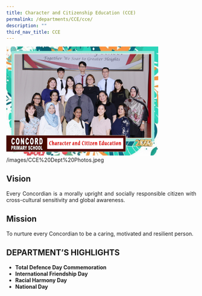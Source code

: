 ```yaml
---
title: Character and Citizenship Education (CCE)
permalink: /departments/CCE/cce/
description: ""
third_nav_title: CCE
---
```

<img src=" /images/CCE%20Dept%20Photos.jpeg" 
     style="width:80%">
		 /images/CCE%20Dept%20Photos.jpeg
<h2>Vision</h2>

<p style="text-align:justify">Every Concordian is a morally upright and socially responsible citizen with cross-cultural sensitivity and global awareness.

<h2>Mission</h2>

<p style="text-align:justify">To nurture every Concordian to be a caring, motivated and resilient person.

<h2>DEPARTMENT’S HIGHLIGHTS</h2>

<ul style="font-weight:bold">
<li>Total Defence Day Commemoration</li>
<li>International Friendship Day</li>
<li>Racial Harmony Day</li>
<li>National Day</li>
</ul>